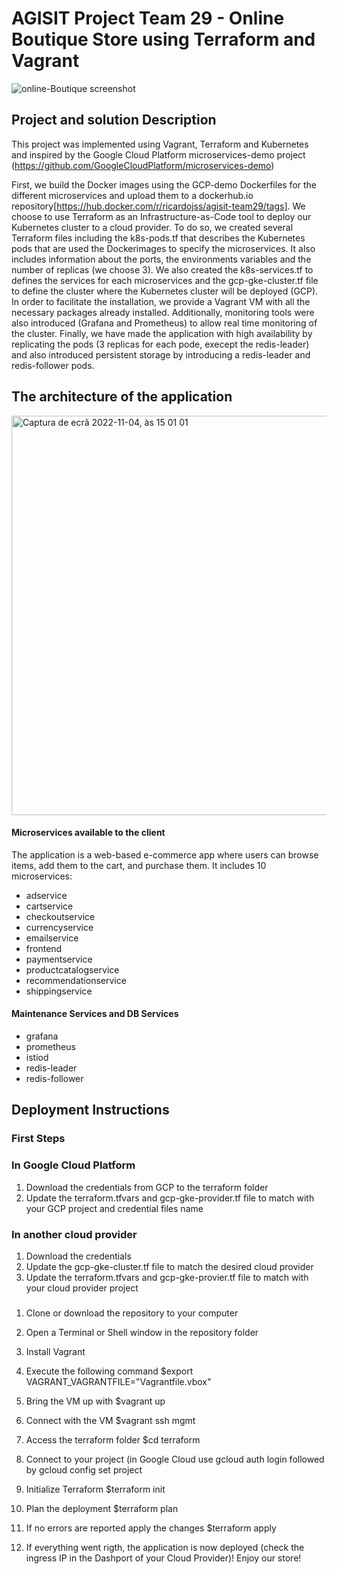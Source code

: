# AGISIT Project Team 29 - Online Boutique Store using Terraform and Vagrant

![online-Boutique screenshot]()

## Project and solution Description

This project was implemented using Vagrant, Terraform and Kubernetes and inspired by the Google Cloud Platform microservices-demo project (https://github.com/GoogleCloudPlatform/microservices-demo)

First, we build the Docker images using the GCP-demo Dockerfiles for the different microservices and upload them to a dockerhub.io repository[https://hub.docker.com/r/ricardojss/agisit-team29/tags]. We choose to use Terraform as an Infrastructure-as-Code tool to deploy our Kubernetes cluster to a cloud provider.
To do so, we created several Terraform files including the k8s-pods.tf that describes the Kubernetes pods that are used the Dockerimages to specify the microservices. It also includes information about the ports, the environments variables and the number of replicas (we choose 3).
We also created the k8s-services.tf to defines the services for each microservices and the gcp-gke-cluster.tf file to define the cluster where the Kubernetes cluster will be deployed (GCP). In order to facilitate the installation, we provide a Vagrant VM with all the necessary packages already installed. Additionally, monitoring tools were also introduced (Grafana and Prometheus) to allow real time monitoring of the cluster. Finally, we have made the application with high availability by replicating the pods (3 replicas for each pode, execept the redis-leader) and also introduced persistent storage by introducing a redis-leader and redis-follower pods.

## The architecture of the application

<img width="639" alt="Captura de ecrã 2022-11-04, às 15 01 01" src="https://user-images.githubusercontent.com/56162588/200007286-93264a2e-47c3-403c-abf7-cbf135205e6e.png">


#### Microservices available to the client
The application is a web-based e-commerce app where users can browse items, add them to the cart, and purchase them. It includes 10 microservices:
- adservice
- cartservice
- checkoutservice
- currencyservice
- emailservice
- frontend
- paymentservice
- productcatalogservice
- recommendationservice
- shippingservice

#### Maintenance Services and DB Services
- grafana
- prometheus
- istiod
- redis-leader
- redis-follower

## Deployment Instructions

### First Steps

### In Google Cloud Platform
1) Download the credentials from GCP to the terraform folder
2) Update the terraform.tfvars and gcp-gke-provider.tf file to match with your GCP project and credential files name

### In another cloud provider
1) Download the credentials
2) Update the gcp-gke-cluster.tf file to match the desired cloud provider
3) Update the terraform.tfvars and gcp-gke-provier.tf file to match with your cloud provider project

### 
1) Clone or download the repository to your computer

2) Open a Terminal or Shell window in the repository folder

3) Install Vagrant

4) Execute the following command $export VAGRANT_VAGRANTFILE="Vagrantfile.vbox"

5) Bring the VM up with $vagrant up

6) Connect with the VM $vagrant ssh mgmt

7) Access the terraform folder $cd terraform

8) Connect to your project (in Google Cloud use gcloud auth login followed by gcloud config set project <name-of-your-project>
  
9) Initialize Terraform $terraform init
  
10) Plan the deployment $terraform plan
  
11) If no errors are reported apply the changes $terraform apply
  
12) If everything went rigth, the application is now deployed (check the ingress IP in the Dashport of your Cloud Provider)! Enjoy our store!
